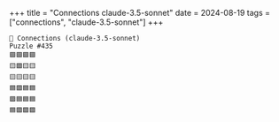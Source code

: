 +++
title = "Connections claude-3.5-sonnet"
date = 2024-08-19
tags = ["connections", "claude-3.5-sonnet"]
+++

```text
🤖 Connections (claude-3.5-sonnet) 
Puzzle #435
🟩🟩🟩🟩
🟨🟪🟨🟨
🟨🟨🟨🟨
🟦🟪🟦🟦
🟪🟦🟦🟦
🟦🟪🟪🟪
```
